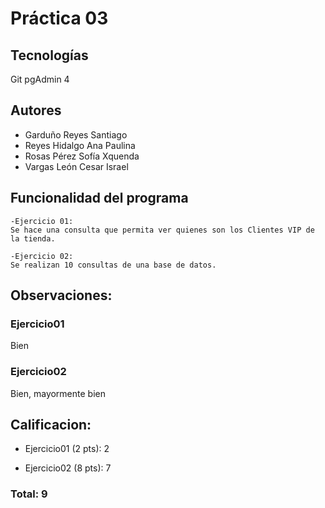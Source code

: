 # Práctica 03

## Tecnologías

Git
pgAdmin 4

## Autores

- Garduño Reyes Santiago
- Reyes Hidalgo Ana Paulina
- Rosas Pérez Sofía Xquenda
- Vargas León Cesar Israel

## Funcionalidad del programa

    -Ejercicio 01:
    Se hace una consulta que permita ver quienes son los Clientes VIP de la tienda.

    -Ejercicio 02: 
    Se realizan 10 consultas de una base de datos.

## Observaciones:

### Ejercicio01
Bien

### Ejercicio02
Bien, mayormente bien

## Calificacion:

- Ejercicio01 (2 pts): 2

- Ejercicio02 (8 pts): 7

### Total: 9